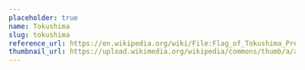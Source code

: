 ```yaml
---
placeholder: true
name: Tokushima
slug: tokushima
reference_url: https://en.wikipedia.org/wiki/File:Flag_of_Tokushima_Prefecture.svg
thumbnail_url: https://upload.wikimedia.org/wikipedia/commons/thumb/a/ac/Flag_of_Tokushima_Prefecture.svg/120px-Flag_of_Tokushima_Prefecture.svg.png
---
```


